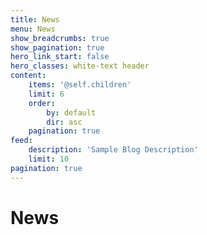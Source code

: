 ```yaml
---
title: News
menu: News
show_breadcrumbs: true
show_pagination: true
hero_link_start: false
hero_classes: white-text header
content:
    items: '@self.children'
    limit: 6
    order:
        by: default
        dir: asc
    pagination: true
feed:
    description: 'Sample Blog Description'
    limit: 10
pagination: true
---
```

# News
